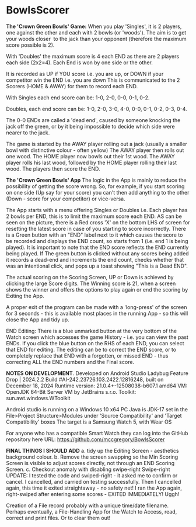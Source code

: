 # BowlsScorer

**The 'Crown Green Bowls' Game:**
When you play 'Singles', it is 2 players, one against the other and each with 2 bowls (or 'woods').
The aim is to get your woods closer  to the jack than your opponent (therefore the maximum score possible is 2).

With 'Doubles' the maximum score is 4 each END as there are 2 players each side (2x2=4).
Each End is won by one side or the other.

It is recorded as UP if YOU score i.e. you are up, or DOWN if your competitor win the END i.e. you are down
This is communicated to the 2  Scorers (HOME & AWAY) for them to record each END.

With Singles each end score can be: 1-0, 2-0, 0-0, 0-1, 0-2.

Doubles, each end score can be: 1-0, 2-0, 3-0, 4-0, 0-0, 0-1, 0-2, 0-3, 0-4.

The 0-0 ENDs are called a 'dead end', caused by someone knocking the jack off the green, or by it being impossible to decide which side were nearer to the jack.

The game is started by the AWAY player rolling out a jack (usually a smaller bowl with distinctive colour - often yellow) The AWAY player then rolls out one wood.
The HOME player now bowls out their 1st wood. The AWAY player rolls his last wood, followed by the HOME player rolling their last wood. The players then score the END.

**The 'Crown Green Bowls' App**
The logic in the App is mainly to reduce the possibility of getting the score wrong. So, for example, if you start scoring on one side (Up say for your score) you can't then add anything to the other (Down - score for your competitor) or vice-versa.

The App starts with a menu offering Singles or Doubles i.e. Each player has 2 bowls per END, this is to limit the maximum score each END. AS can be seen on the picture, there is a Red cross 'X' on the bottom LHS of screen for resetting the latest score in case of you starting to score incorrectly. There is a Green button with an "END" label next to it which causes the score to be recorded and displays the END count, so starts from 1 (i.e. end 1 is being played). It is important to note that the END score reflects the END currently being played. If The green button is clicked without any scores being added it records a dead-end and increments the end count, checks whether that was an intentional click, and pops up a toast showing "This is a Dead END".

The actual scoring on the Scoring Screen, UP or Down is achieved by clicking the large Score digits. The Winning score is 21, when a screen shows the winner and offers the options to play again or end the scoring by Exiting the App.

A proper exit of the program can be made with a 'long-press' of the screen for 3 seconds - this is available most places in the running App - so this will close the App and tidy up.

END Editing: There is a blue unmarked button at the very bottom of the Watch screen which accesses the game History - i.e. you can view the past ENDs. If you click the blue button on the RHS of each END, you can select that END for editing. The editing can be to correct the END score, or to completely replace that END with a forgotten, or missed END - thus correcting ALL the END numbers and the Final score.

**NOTES ON DEVELOPMENT**. Developed on Android Studio Ladybug Feature Drop | 2024.2.2 Build #AI-242.23726.103.2422.12816248, built on December 18, 2024 Runtime version: 21.0.4+-12508038-b607.1 amd64 VM: OpenJDK 64-Bit Server VM by JetBrains s.r.o. Toolkit: sun.awt.windows.WToolkit

Android studio is running on a Windows 10 x64 PC Java is JDK-17 set in the File>Project Structure>Modules under 'Source Compatibility' and 'Target Compatibility' boxes The target is a Samsung Watch 5, with Wear OS

For anyone who has a compatible Smart Watch they can log into the GitHub repository here URL: https://github.com/mccgregory/BowlsScorer

**FINAL THINGS I SHOULD ADD**
a. tidy up the Editing Screen - aesthetics background colour. 
b. Remove the screen swapping so the Min Scoring Screen is visible to adjust scores directly, not through an END Scoring Screen. 
c. Checkout anomaly with disabling swipe-right Swipe-right UPDATE: I tested the code and swiped-right - it asked me to confirm or cancel. I cancelled, and carried on testing successfully.
Then I cancelled again, this time it exited straightaway - no safety net! I ran the App again, right-swiped after entering some scores - EXITED IMMEDIATELY! Uggh!

Creation of a File record probably with a unique time/date filename.
Perhaps eventually, a File-Handling App for the Watch to Access, read, correct and print files. Or to clear them out!
 

